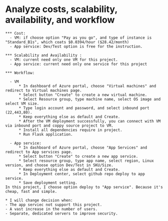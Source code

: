 # Analyze costs, scalability, availability, and workflow

    *** Cost:
      - VM: if choose option "Pay as you go", and type of instance is "Standard_B1s", which coats $0.0394/hour ($28.42/month)
      - App service: Dev/Test option is free for the instruction.
      
    *** Scalability and Availability :
      - VM: current need only one VM for this project.
      - App service: current need only one service for this project
      
    *** Workflow: 
    
      - VM
          * In dashboard of Azure portal, choose "Virtual machines" and redirect to Virtual machines page. 
          * Select button "Create" to create a new virtual machine.
          * Select Resource group, type machine name, select OS image and select VM size. 
          * Type login account and password, and select inbound port (22,443,80).
          * Keep everything else as default and Create.
          * After the VM deployment successfully, you can connect with VM via inbound port and coppy source project to VM.
          * Install all dependencies require in project.
          * Run Flask application.
          
      - App service:
          * In dashboard of Azure portal, choose "App Services" and redirect to App services page. 
          * Select button "Create" to create a new app service.
          * Select resource group, type app name, select region, Linux version, and choose option Dev/Test in SKU/Size.
          * Keep everything else as default and Create.
          * In Deployment center, select github repo deploy to app service.
          * Save deployment setting.
    In this project, I choose option deploy to "App service". Because it's cheap, fast and simple.
    
    * I will change decision when:
    - The app serviec not support this project.
    - A vast increase in the number of users.
    - Separate, dedicated servers to improve security.
